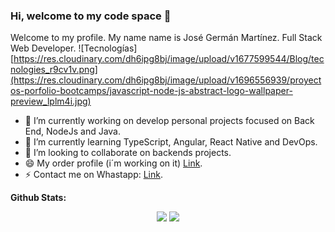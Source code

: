 ### Hi, welcome to my code space 👋
Welcome to my profile. My name name is José Germán Martínez. 
Full Stack Web Developer.
![Tecnologías][https://res.cloudinary.com/dh6ipg8bj/image/upload/v1677599544/Blog/tecnologies_r9cv1v.png](https://res.cloudinary.com/dh6ipg8bj/image/upload/v1696556939/proyectos-porfolio-bootcamps/javascript-node-js-abstract-logo-wallpaper-preview_lplm4i.jpg)

- 🔭 I’m currently working on develop personal projects focused on Back End, NodeJs and Java.
- 🌱 I’m currently learning TypeScript, Angular, React Native and DevOps.
- 👯 I’m looking to collaborate on backends projects.
- 😄 My order profile (i´m working on it) [Link](https://github.com/jgxdev).
- ⚡ Contact me on Whastapp: [Link](https://wa.link/mhqy21).

**Github Stats:**

<p align="center">

  <img src="https://github-readme-stats.vercel.app/api?username=josegermanx&hide=stars&show_icons=true&theme=ligth&line_height=32">
  <img src="https://github-readme-stats.vercel.app/api/top-langs/?username=josegermanx&count_private=true&theme=ligth">

</p>

